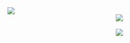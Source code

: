 <img src="https://capsule-render.vercel.app/api?type=waving&color=auto&height=200&section=header&text=Dami%20Github&fontSize=90" />

<div align="center">
  <img src="https://github-readme-stats.vercel.app/api/top-langs/?username=oka1313&layout=compact"><br><br>
  <img src="https://github-readme-stats.vercel.app/api?username=oka1313&show_icons=true">
</div>
